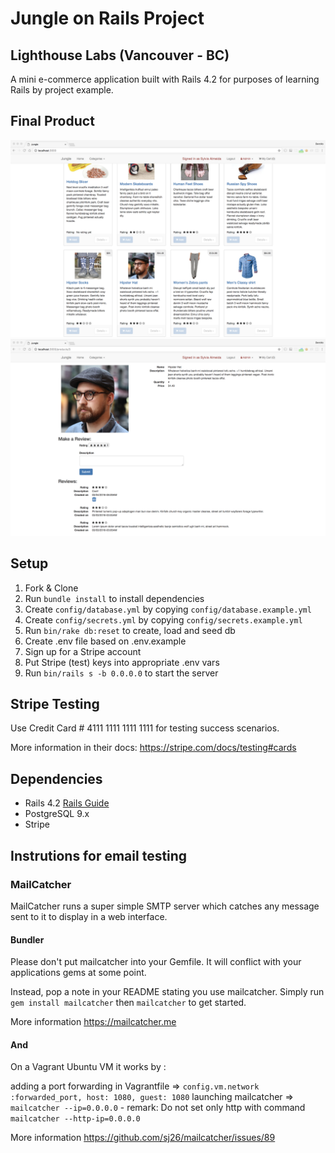 # Jungle on Rails Project

## Lighthouse Labs (Vancouver - BC)

A mini e-commerce application built with Rails 4.2 for purposes of learning Rails by project example.

## Final Product

![Showing products catalog view](https://raw.githubusercontent.com/DercilioFontes/jungle-rails/master/docs/products_catalog.png)
![Showing product and reviews view](https://raw.githubusercontent.com/DercilioFontes/jungle-rails/master/docs/product_and_reviews.png)

## Setup

1. Fork & Clone
2. Run `bundle install` to install dependencies
3. Create `config/database.yml` by copying `config/database.example.yml`
4. Create `config/secrets.yml` by copying `config/secrets.example.yml`
5. Run `bin/rake db:reset` to create, load and seed db
6. Create .env file based on .env.example
7. Sign up for a Stripe account
8. Put Stripe (test) keys into appropriate .env vars
9. Run `bin/rails s -b 0.0.0.0` to start the server

## Stripe Testing

Use Credit Card # 4111 1111 1111 1111 for testing success scenarios.

More information in their docs: <https://stripe.com/docs/testing#cards>

## Dependencies

* Rails 4.2 [Rails Guide](http://guides.rubyonrails.org/v4.2/)
* PostgreSQL 9.x
* Stripe

## Instrutions for email testing

### MailCatcher

MailCatcher runs a super simple SMTP server which catches any message sent to it to display in a web interface.

#### Bundler

Please don't put mailcatcher into your Gemfile. It will conflict with your applications gems at some point.

Instead, pop a note in your README stating you use mailcatcher. Simply run `gem install mailcatcher` then `mailcatcher` to get started.

More information <https://mailcatcher.me>

#### And

On a Vagrant Ubuntu VM it works by :

adding a port forwarding in Vagrantfile
=> `config.vm.network :forwarded_port, host: 1080, guest: 1080`
launching mailcatcher
=> `mailcatcher --ip=0.0.0.0` - remark: Do not set only http with command `mailcatcher --http-ip=0.0.0.0`

More information <https://github.com/sj26/mailcatcher/issues/89>
